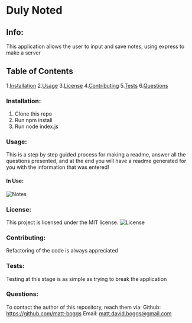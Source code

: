 # Duly Noted

## Info: 
This application allows the user to input and save notes, using express to make a server

## Table of Contents 
 1.[Installation](#Installation) 
 2.[Usage](#Usage) 
 3.[License](#License) 
 4.[Contributing](#Contributing) 
 5.[Tests](#Tests) 
 6.[Questions](#Questions)

### Installation:
 1. Clone this repo
 2. Run npm install
 3. Run node index.js


### Usage:
 This is a step by step guided process for making a readme, answer all the questions presented, and at the end you will have a readme generated for you with the information that was entered!

#### In Use:
![Notes](./public/assets/images/nottaking.gif)


### License:
 This project is licensed under the MIT license.
 ![License](https://img.shields.io/badge/license-MIT-blue.svg)

### Contributing:
Refactoring of the code is always appreciated


### Tests:
Testing at this stage is as simple as trying to break the application

### Questions:
To contact the author of this repository, reach them via: 
Github: https://github.com/matt-boggs
Email: matt.david.boggs@gmail.com